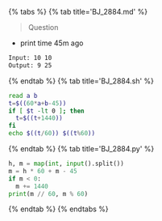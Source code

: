 {% tabs %}
{% tab title='BJ_2884.md' %}

> Question

* print time 45m ago

```txt
Input: 10 10
Output: 9 25
```

{% endtab %}
{% tab title='BJ_2884.sh' %}

```sh
read a b
t=$((60*a+b-45))
if [ $t -lt 0 ]; then
  t=$((t+1440))
fi
echo $((t/60)) $((t%60))
```

{% endtab %}
{% tab title='BJ_2884.py' %}

```py
h, m = map(int, input().split())
m = h * 60 + m - 45
if m < 0:
  m += 1440
print(m // 60, m % 60)
```

{% endtab %}
{% endtabs %}
